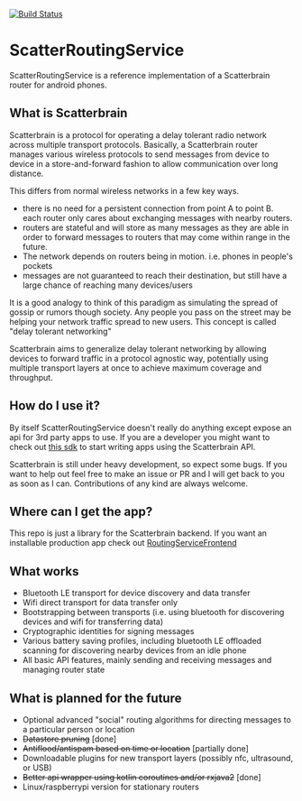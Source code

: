 [![Build Status](https://app.travis-ci.com/Scatterbrain-DTN/RoutingServiceFrontend.svg?branch=develop)](https://app.travis-ci.com/Scatterbrain-DTN/RoutingServiceFrontend)

# ScatterRoutingService

ScatterRoutingService is a reference implementation of a Scatterbrain router for
android phones.

## What is Scatterbrain

Scatterbrain is a protocol for operating a delay tolerant radio network across
multiple transport protocols. Basically, a Scatterbrain router manages
various wireless protocols to send messages from device to device in a
store-and-forward fashion to allow communication over long distance.

This differs from normal wireless networks in a few key ways.

- there is no need for a persistent connection from point A to point B.
each router only cares about exchanging messages with nearby routers.  
- routers are stateful and will store as many messages as they are able
in order to forward messages to routers that may come within range in the
future.  
- The network depends on routers being in motion. i.e. phones in people's
pockets  
- messages are not guaranteed to reach their destination, but still have
a large chance of reaching many devices/users

It is a good analogy to think of this paradigm as simulating the spread of
gossip or rumors though society. Any people you pass on the street may
be helping your network traffic spread to new users. This concept is called
"delay tolerant networking"

Scatterbrain aims to generalize delay tolerant networking by allowing devices
to forward traffic in a protocol agnostic way, potentially using multiple
transport layers at once to achieve maximum coverage and throughput.

## How do I use it?

By itself ScatterRoutingService doesn't really do anything except expose an api
for 3rd party apps to use. If you are a developer you might want to check out
[this sdk](https://github.com/Scatterbrain-DTN/ScatterbrainSDK) to start writing
apps using the Scatterbrain API.

Scatterbrain is still under heavy development, so expect some bugs. If you want to
help out feel free to make an issue or PR and I will get back to you as soon as
I can. Contributions of any kind are always welcome.

## Where can I get the app?

This repo is just a library for the Scatterbrain backend. If you want an installable
production app check out
[RoutingServiceFrontend](https://github.com/Scatterbrain-DTN/RoutingServiceFrontend)

## What works

- Bluetooth LE transport for device discovery and data transfer  
- Wifi direct transport for data transfer only  
- Bootstrapping between transports (i.e. using bluetooth for discovering
devices and wifi for transferring data)  
- Cryptographic identities for signing messages  
- Various battery saving profiles, including bluetooth LE offloaded
scanning for discovering nearby devices from an idle phone  
- All basic API features, mainly sending and receiving messages and managing router
state

## What is planned for the future

- Optional advanced "social" routing algorithms for directing messages
to a particular person or location  
- ~~Datastore pruning~~ [done]  
- ~~Antiflood/antispam based on time or location~~ [partially done]  
- Downloadable plugins for new transport layers (possibly nfc, ultrasound, or
USB)  
- ~~Better api wrapper using kotlin coroutines and/or rxjava2~~ [done]  
- Linux/raspberrypi version for stationary routers  

